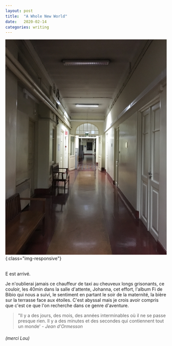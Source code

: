 ```yaml
---
layout: post
title:  "A Whole New World"
date:   2020-02-14
categories: writing
---
```


![](/assets/photos/mac.jpg){:class="img-responsive"}

<br>
E est arrivé.

Je n'oublierai jamais ce chauffeur de taxi au cheuveux longs grisonants, ce couloir, les 40min dans la salle d'attente, Johanna, cet effort, l'album Fi de Bibio qui nous a suivi, le sentiment en partant le soir de la maternité, la bière sur la terrasse face aux étoiles. 
C'est abyssal mais je crois avoir compris que c'est ce que l'on recherche dans ce genre d'aventure.

> "Il y a des jours, des mois, des années interminables où il ne se passe presque rien. Il y a des minutes et des secondes qui contiennent tout un monde' - _Jean d'Ormesson_
###### (_merci Lou_)